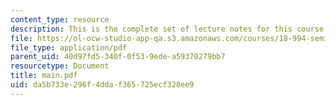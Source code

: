 ```yaml
---
content_type: resource
description: This is the complete set of lecture notes for this course.
file: https://ol-ocw-studio-app-qa.s3.amazonaws.com/courses/18-994-seminar-in-geometry-fall-2004/da5b733e296f4ddaf365725ecf328ee9_main.pdf
file_type: application/pdf
parent_uid: 40d97fd5-340f-0f53-9ede-a59370279bb7
resourcetype: Document
title: main.pdf
uid: da5b733e-296f-4dda-f365-725ecf328ee9
---
```


